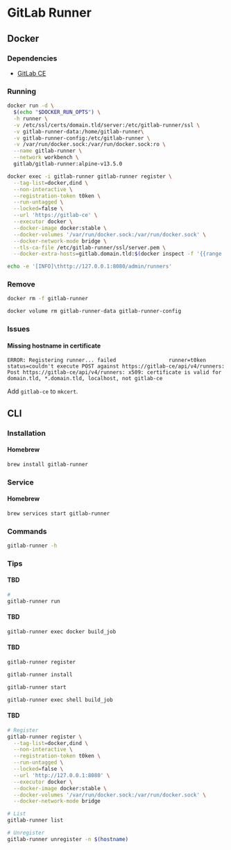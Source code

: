 # GitLab Runner

## Docker

### Dependencies

- [GitLab CE](/gitlab_ce.md)

### Running

```sh
docker run -d \
  $(echo "$DOCKER_RUN_OPTS") \
  -h runner \
  -v /etc/ssl/certs/domain.tld/server:/etc/gitlab-runner/ssl \
  -v gitlab-runner-data:/home/gitlab-runner\
  -v gitlab-runner-config:/etc/gitlab-runner \
  -v /var/run/docker.sock:/var/run/docker.sock:ro \
  --name gitlab-runner \
  --network workbench \
  gitlab/gitlab-runner:alpine-v13.5.0
```

```sh
docker exec -i gitlab-runner gitlab-runner register \
  --tag-list=docker,dind \
  --non-interactive \
  --registration-token t0ken \
  --run-untagged \
  --locked=false \
  --url 'https://gitlab-ce' \
  --executor docker \
  --docker-image docker:stable \
  --docker-volumes '/var/run/docker.sock:/var/run/docker.sock' \
  --docker-network-mode bridge \
  --tls-ca-file /etc/gitlab-runner/ssl/server.pem \
  --docker-extra-hosts=gitlab.domain.tld:$(docker inspect -f '{{range .NetworkSettings.Networks}}{{.IPAddress}}{{end}}' gitlab-ce)
```

```sh
echo -e '[INFO]\thttp://127.0.0.1:8080/admin/runners'
```

### Remove

```sh
docker rm -f gitlab-runner

docker volume rm gitlab-runner-data gitlab-runner-config
```

### Issues

#### Missing hostname in certificate

```log
ERROR: Registering runner... failed                 runner=t0ken status=couldn't execute POST against https://gitlab-ce/api/v4/runners: Post https://gitlab-ce/api/v4/runners: x509: certificate is valid for domain.tld, *.domain.tld, localhost, not gitlab-ce
```

Add `gitlab-ce` to `mkcert`.

## CLI

### Installation

#### Homebrew

```sh
brew install gitlab-runner
```

### Service

#### Homebrew

```sh
brew services start gitlab-runner
```

### Commands

```sh
gitlab-runner -h
```

### Tips

#### TBD

```sh
#
gitlab-runner run
```

#### TBD

```sh
gitlab-runner exec docker build_job
```

#### TBD

```sh
gitlab-runner register

gitlab-runner install

gitlab-runner start

gitlab-runner exec shell build_job
```

#### TBD

```sh
# Register
gitlab-runner register \
  --tag-list=docker,dind \
  --non-interactive \
  --registration-token t0ken \
  --run-untagged \
  --locked=false \
  --url 'http://127.0.0.1:8080' \
  --executor docker \
  --docker-image docker:stable \
  --docker-volumes '/var/run/docker.sock:/var/run/docker.sock' \
  --docker-network-mode bridge

# List
gitlab-runner list

# Unregister
gitlab-runner unregister -n $(hostname)
```
